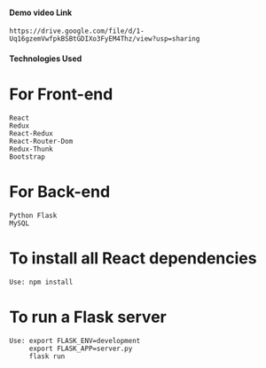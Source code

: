 #### Demo video Link

```
https://drive.google.com/file/d/1-Uq16gzemVwfpkBSBtGDIXo3FyEM4Thz/view?usp=sharing
```

#### Technologies Used

 # For Front-end
 ````
 React
 Redux
 React-Redux
 React-Router-Dom
 Redux-Thunk
 Bootstrap
 ````

 # For Back-end
 ````
 Python Flask
 MySQL
 ````

 # To install all React dependencies

 ````
 Use: npm install
 ````
 # To run a Flask server

 ````
 Use: export FLASK_ENV=development
      export FLASK_APP=server.py
      flask run
````

